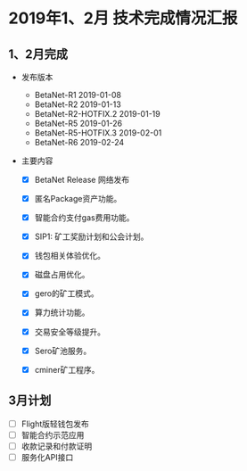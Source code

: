 # 2019年1、2月 技术完成情况汇报

## 1、2月完成

* 发布版本

  * BetaNet-R1 2019-01-08
  * BetaNet-R2 2019-01-13
  * BetaNet-R2-HOTFIX.2 2019-01-19
  * BetaNet-R5 2019-01-26
  * BetaNet-R5-HOTFIX.3 2019-02-01
  * BetaNet-R6 2019-02-24

* 主要内容

  - [x] BetaNet Release 网络发布
  - [x] 匿名Package资产功能。
  - [x] 智能合约支付gas费用功能。
  - [x] SIP1: 矿工奖励计划和公会计划。
  - [x] 钱包相关体验优化。
  - [x] 磁盘占用优化。
  - [x] gero的矿工模式。
  - [x] 算力统计功能。
  - [x] 交易安全等级提升。
  - [x] Sero矿池服务。
  - [x] cminer矿工程序。



## 3月计划

- [ ] Flight版轻钱包发布
- [ ] 智能合约示范应用
- [ ] 收款记录和付款证明
- [ ] 服务化API接口